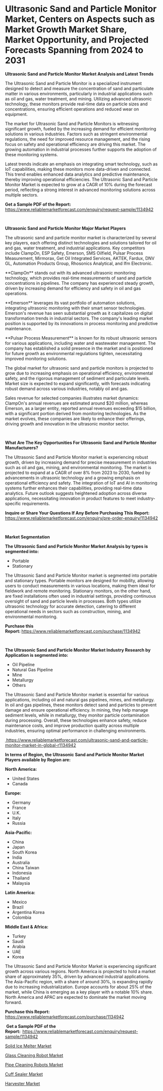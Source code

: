 <p><h1>Ultrasonic Sand and Particle Monitor Market, Centers on Aspects such as Market Growth Market Share, Market Opportunity, and Projected Forecasts Spanning from 2024 to 2031</h1></p><p><strong>Ultrasonic Sand and Particle Monitor Market Analysis and Latest Trends</strong></p>
<p><p>The Ultrasonic Sand and Particle Monitor is a specialized instrument designed to detect and measure the concentration of sand and particulate matter in various environments, particularly in industrial applications such as oil and gas, water treatment, and mining. Utilizing advanced ultrasonic technology, these monitors provide real-time data on particle sizes and concentrations, ensuring efficient operations and reduced wear on equipment.</p><p>The market for Ultrasonic Sand and Particle Monitors is witnessing significant growth, fueled by the increasing demand for efficient monitoring solutions in various industries. Factors such as stringent environmental regulations, the need for improved resource management, and the rising focus on safety and operational efficiency are driving this market. The growing automation in industrial processes further supports the adoption of these monitoring systems.</p><p>Latest trends indicate an emphasis on integrating smart technology, such as IoT capabilities, making these monitors more data-driven and connected. This trend enables enhanced data analytics and predictive maintenance, thereby improving operational efficiencies. The Ultrasonic Sand and Particle Monitor Market is expected to grow at a CAGR of 10% during the forecast period, reflecting a strong interest in advanced monitoring solutions across multiple sectors.</p></p>
<p><strong>Get a Sample PDF of the Report:&nbsp;</strong> <a href="https://www.reliablemarketforecast.com/enquiry/request-sample/1134942?utm_campaign=1833&utm_medium=2&utm_source=Github&utm_content=ia&utm_term=20122024&utm_id=ultrasonic-sand-and-particle-monitor">https://www.reliablemarketforecast.com/enquiry/request-sample/1134942</a></p>
<p>&nbsp;</p>
<p><strong>Ultrasonic Sand and Particle Monitor Major Market Players</strong></p>
<p><p>The ultrasonic sand and particle monitor market is characterized by several key players, each offering distinct technologies and solutions tailored for oil and gas, water treatment, and industrial applications. Key competitors include ClampOn, ESP Safety, Emerson, SMS Oilfield, Pulsar Process Measurement, Mirmorax, Get Oil Integrated Services, AKTEK, Fardux, DNV GL, Automation Products Group, Rhosonics Analytical, and Ifm Electronic.</p><p>**ClampOn** stands out with its advanced ultrasonic monitoring technology, which provides real-time measurements of sand and particle concentrations in pipelines. The company has experienced steady growth, driven by increasing demand for efficiency and safety in oil and gas operations.</p><p>**Emerson** leverages its vast portfolio of automation solutions, integrating ultrasonic monitoring with their smart sensor technologies. Emerson's revenue has seen substantial growth as it capitalizes on digital transformation trends in industrial sectors. The company's leading market position is supported by its innovations in process monitoring and predictive maintenance.</p><p>**Pulsar Process Measurement** is known for its robust ultrasonic sensors for various applications, including water and wastewater management. The company has established a solid presence in the market and is positioned for future growth as environmental regulations tighten, necessitating improved monitoring solutions.</p><p>The global market for ultrasonic sand and particle monitors is projected to grow due to increasing emphasis on operational efficiency, environmental safety, and the rigorous management of sediment and particulate levels. Market size is expected to expand significantly, with forecasts indicating robust demand across various industries, notably oil and gas.</p><p>Sales revenue for selected companies illustrates market dynamics: ClampOn's annual revenues are estimated around $20 million, whereas Emerson, as a larger entity, reported annual revenues exceeding $15 billion, with a significant portion derived from monitoring technologies. As the market evolves, these companies are likely to enhance their offerings, driving growth and innovation in the ultrasonic monitor sector.</p></p>
<p>&nbsp;</p>
<p><strong>What Are The Key Opportunities For Ultrasonic Sand and Particle Monitor Manufacturers?</strong></p>
<p><p>The Ultrasonic Sand and Particle Monitor market is experiencing robust growth, driven by increasing demand for precise measurement in industries such as oil and gas, mining, and environmental monitoring. The market is projected to expand at a CAGR of over 8% from 2023 to 2030, fueled by advancements in ultrasonic technology and a growing emphasis on operational efficiency and safety. The integration of IoT and AI in monitoring systems further enhances their capabilities, providing real-time data analytics. Future outlook suggests heightened adoption across diverse applications, necessitating innovation in product features to meet industry-specific requirements.</p></p>
<p><strong>Inquire or Share Your Questions If Any Before Purchasing This Report:</strong> <a href="https://www.reliablemarketforecast.com/enquiry/pre-order-enquiry/1134942?utm_campaign=1833&utm_medium=2&utm_source=Github&utm_content=ia&utm_term=20122024&utm_id=ultrasonic-sand-and-particle-monitor">https://www.reliablemarketforecast.com/enquiry/pre-order-enquiry/1134942</a></p>
<p>&nbsp;</p>
<p><strong>Market Segmentation</strong></p>
<p><strong>The Ultrasonic Sand and Particle Monitor Market Analysis by types is segmented into:</strong></p>
<p><ul><li>Portable</li><li>Stationary</li></ul></p>
<p><p>The Ultrasonic Sand and Particle Monitor market is segmented into portable and stationary types. Portable monitors are designed for mobility, allowing users to conduct measurements in various locations, making them ideal for fieldwork and remote monitoring. Stationary monitors, on the other hand, are fixed installations often used in industrial settings, providing continuous oversight of sand and particle levels in processes. Both types utilize ultrasonic technology for accurate detection, catering to different operational needs in sectors such as construction, mining, and environmental monitoring.</p></p>
<p><strong>Purchase this Report:&nbsp;</strong><a href="https://www.reliablemarketforecast.com/purchase/1134942?utm_campaign=1833&utm_medium=2&utm_source=Github&utm_content=ia&utm_term=20122024&utm_id=ultrasonic-sand-and-particle-monitor">https://www.reliablemarketforecast.com/purchase/1134942</a></p>
<p>&nbsp;</p>
<p><strong>The Ultrasonic Sand and Particle Monitor Market Industry Research by Application is segmented into:</strong></p>
<p><ul><li>Oil Pipeline</li><li>Natural Gas Pipeline</li><li>Mine</li><li>Metallurgy</li><li>Others</li></ul></p>
<p><p>The Ultrasonic Sand and Particle Monitor market is essential for various applications, including oil and natural gas pipelines, mines, and metallurgy. In oil and gas pipelines, these monitors detect sand and particles to prevent damage and ensure operational efficiency. In mining, they help manage sediment levels, while in metallurgy, they monitor particle contamination during processing. Overall, these technologies enhance safety, reduce maintenance costs, and improve production quality across multiple industries, ensuring optimal performance in challenging environments.</p></p>
<p><a href="https://www.reliablemarketforecast.com/ultrasonic-sand-and-particle-monitor-market-in-global-r1134942?utm_campaign=1833&utm_medium=2&utm_source=Github&utm_content=ia&utm_term=20122024&utm_id=ultrasonic-sand-and-particle-monitor">&nbsp;https://www.reliablemarketforecast.com/ultrasonic-sand-and-particle-monitor-market-in-global-r1134942</a></p>
<p><strong>In terms of Region, the Ultrasonic Sand and Particle Monitor Market Players available by Region are:</strong></p>
<p>
    <p> <strong> North America: </strong>
        <ul>
            <li>United States</li>
            <li>Canada</li>
        </ul>
        </p> 
    <p> <strong> Europe: </strong>
        <ul>
            <li>Germany</li>
            <li>France</li>
            <li>U.K.</li>
            <li>Italy</li>
            <li>Russia</li>
        </ul>
        </p> 
    <p> <strong> Asia-Pacific: </strong>
        <ul>
            <li>China</li>
            <li>Japan</li>
            <li>South Korea</li>
            <li>India</li>
            <li>Australia</li>
            <li>China Taiwan</li>
            <li>Indonesia</li>
            <li>Thailand</li>
            <li>Malaysia</li>
        </ul>
        </p> 
    <p> <strong> Latin America: </strong>
        <ul>
            <li>Mexico</li>
            <li>Brazil</li>
            <li>Argentina Korea</li>
            <li>Colombia</li>
        </ul>
        </p> 
    <p> <strong> Middle East & Africa: </strong>
        <ul>
            <li>Turkey</li>
            <li>Saudi</li>
            <li>Arabia</li>
            <li>UAE</li>
            <li>Korea</li>
        </ul>
    </p>
    </p>
<p><p>The Ultrasonic Sand and Particle Monitor Market is experiencing significant growth across various regions. North America is projected to hold a market share of approximately 35%, driven by advanced industrial applications. The Asia-Pacific region, with a share of around 30%, is expanding rapidly due to increasing industrialization. Europe accounts for about 25% of the market, while China is emerging as a key player with a notable 10% share. North America and APAC are expected to dominate the market moving forward.</p></p>
<p><strong>Purchase this Report: </strong><a href="https://www.reliablemarketforecast.com/purchase/1134942?utm_campaign=1833&utm_medium=2&utm_source=Github&utm_content=ia&utm_term=20122024&utm_id=ultrasonic-sand-and-particle-monitor">https://www.reliablemarketforecast.com/purchase/1134942</a></p>
<p>&nbsp;<strong>Get a Sample PDF of the Report:&nbsp;&nbsp;</strong><a href="https://www.reliablemarketforecast.com/enquiry/request-sample/1134942?utm_campaign=1833&utm_medium=2&utm_source=Github&utm_content=ia&utm_term=20122024&utm_id=ultrasonic-sand-and-particle-monitor">https://www.reliablemarketforecast.com/enquiry/request-sample/1134942</a></p>
<p><strong></strong></p>
<p><p><a href="https://github.com/donnettaletizia/Market-Research-Report-List-1/blob/main/solid-ice-melter-market.md?utm_campaign=1833&utm_medium=2&utm_source=Github&utm_content=ia&utm_term=20122024&utm_id=ultrasonic-sand-and-particle-monitor">Solid Ice Melter Market</a></p><p><a href="https://www.linkedin.com/pulse/glass-cleaning-robot-market-growth-outlook-2024-2031-in-depth-z91uf?utm_campaign=1833&utm_medium=2&utm_source=Github&utm_content=ia&utm_term=20122024&utm_id=ultrasonic-sand-and-particle-monitor">Glass Cleaning Robot Market</a></p><p><a href="https://www.linkedin.com/pulse/revenue-growth-forecast-pipe-cleaning-robots-market-94-cagr-i6mif?utm_campaign=1833&utm_medium=2&utm_source=Github&utm_content=ia&utm_term=20122024&utm_id=ultrasonic-sand-and-particle-monitor">Pipe Cleaning Robots Market</a></p><p><a href="https://github.com/FassouRP/Market-Research-Report-List-6/blob/main/cuff-sealer-market.md?utm_campaign=1833&utm_medium=2&utm_source=Github&utm_content=ia&utm_term=20122024&utm_id=ultrasonic-sand-and-particle-monitor">Cuff Sealer Market</a></p><p><a href="https://www.linkedin.com/pulse/global-harvester-market-forecast-2024-2031-trends-impact-7v0wf?utm_campaign=1833&utm_medium=2&utm_source=Github&utm_content=ia&utm_term=20122024&utm_id=ultrasonic-sand-and-particle-monitor">Harvester Market</a></p></p>